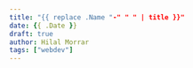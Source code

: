 ```yaml
---
title: "{{ replace .Name "-" " " | title }}"
date: {{ .Date }}
draft: true
author: Hilal Morrar
tags: ["webdev"]
---
```

